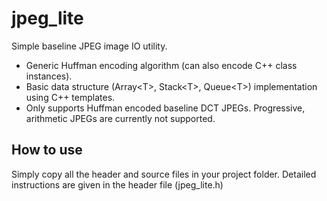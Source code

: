 # jpeg_lite
Simple baseline JPEG image IO utility.

* Generic Huffman encoding algorithm (can also encode C++ class instances).
* Basic data structure (Array\<T\>, Stack\<T\>, Queue\<T\>) implementation using C++ templates.
* Only supports Huffman encoded baseline DCT JPEGs. Progressive, arithmetic JPEGs are currently not supported.

## How to use
  Simply copy all the header and source files in your project folder. Detailed instructions are given in the header file (jpeg_lite.h)

